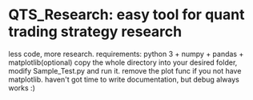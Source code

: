 # QTS_Research: easy tool for quant trading strategy research
less code, more research.
requirements: python 3 + numpy + pandas + matplotlib(optional)
copy the whole directory into your desired folder, modify Sample_Test.py and run it. remove the plot func if you not have matplotlib.
haven't got time to write documentation, but debug always works :)
